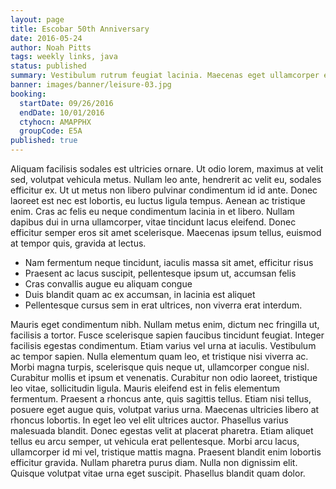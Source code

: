 ```yaml
---
layout: page
title: Escobar 50th Anniversary
date: 2016-05-24
author: Noah Pitts
tags: weekly links, java
status: published
summary: Vestibulum rutrum feugiat lacinia. Maecenas eget ullamcorper ex.
banner: images/banner/leisure-03.jpg
booking:
  startDate: 09/26/2016
  endDate: 10/01/2016
  ctyhocn: AMAPPHX
  groupCode: E5A
published: true
---
```

Aliquam facilisis sodales est ultricies ornare. Ut odio lorem, maximus at velit sed, volutpat vehicula metus. Nullam leo ante, hendrerit ac velit eu, sodales efficitur ex. Ut ut metus non libero pulvinar condimentum id id ante. Donec laoreet est nec est lobortis, eu luctus ligula tempus. Aenean ac tristique enim. Cras ac felis eu neque condimentum lacinia in et libero. Nullam dapibus dui in urna ullamcorper, vitae tincidunt lacus eleifend. Donec efficitur semper eros sit amet scelerisque. Maecenas ipsum tellus, euismod at tempor quis, gravida at lectus.

* Nam fermentum neque tincidunt, iaculis massa sit amet, efficitur risus
* Praesent ac lacus suscipit, pellentesque ipsum ut, accumsan felis
* Cras convallis augue eu aliquam congue
* Duis blandit quam ac ex accumsan, in lacinia est aliquet
* Pellentesque cursus sem in erat ultrices, non viverra erat interdum.

Mauris eget condimentum nibh. Nullam metus enim, dictum nec fringilla ut, facilisis a tortor. Fusce scelerisque sapien faucibus tincidunt feugiat. Integer facilisis egestas condimentum. Etiam varius vel urna at iaculis. Vestibulum ac tempor sapien. Nulla elementum quam leo, et tristique nisi viverra ac. Morbi magna turpis, scelerisque quis neque ut, ullamcorper congue nisl. Curabitur mollis et ipsum et venenatis. Curabitur non odio laoreet, tristique leo vitae, sollicitudin ligula. Mauris eleifend est in felis elementum fermentum. Praesent a rhoncus ante, quis sagittis tellus. Etiam nisi tellus, posuere eget augue quis, volutpat varius urna. Maecenas ultricies libero at rhoncus lobortis. In eget leo vel elit ultrices auctor.
Phasellus varius malesuada blandit. Donec egestas velit at placerat pharetra. Etiam aliquet tellus eu arcu semper, ut vehicula erat pellentesque. Morbi arcu lacus, ullamcorper id mi vel, tristique mattis magna. Praesent blandit enim lobortis efficitur gravida. Nullam pharetra purus diam. Nulla non dignissim elit. Quisque volutpat vitae urna eget suscipit. Phasellus blandit quam dolor.
